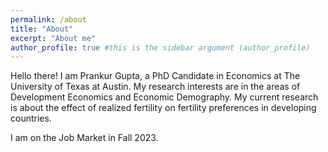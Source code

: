 ```yaml
---
permalink: /about
title: "About"
excerpt: "About me"
author_profile: true #this is the sidebar argument (author_profile)
---
```



Hello there! I am Prankur Gupta, a PhD Candidate in Economics at The University of Texas at Austin. My research interests are in the areas of Development Economics and Economic Demography. My current research is about the effect of realized fertility on fertility preferences in developing countries.

I am on the Job Market in Fall 2023.

